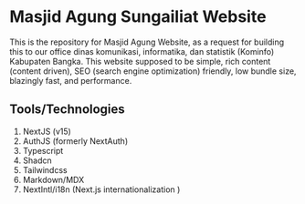 # Masjid Agung Sungailiat Website

This is the repository for Masjid Agung Website, as a request for building this to our office dinas komunikasi, informatika, dan statistik (Kominfo) Kabupaten Bangka. This website supposed to be simple, rich content (content driven), SEO (search engine optimization) friendly, low bundle size, blazingly fast, and performance.

## Tools/Technologies

1. NextJS (v15)
2. AuthJS (formerly NextAuth)
3. Typescript
4. Shadcn
5. Tailwindcss
6. Markdown/MDX
7. NextIntl/i18n (Next.js internationalization )
